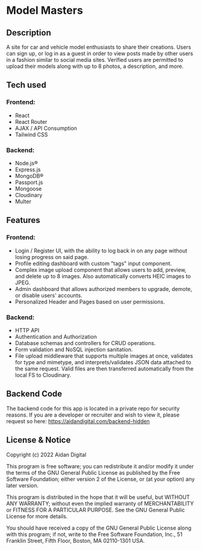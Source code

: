 # Model Masters

## Description
A site for car and vehicle model enthusiasts to share their creations. Users can sign up, or log in as a guest in order to view posts made by other users in a fashion similar to social media sites. Verified users are permitted to upload their models along with up to 8 photos, a description, and more.

## Tech used
### Frontend:
* React
* React Router
* AJAX / API Consumption
* Tailwind CSS
### Backend:
* Node.js®
* Express.js
* MongoDB®
* Passport.js
* Mongoose
* Cloudinary
* Multer

## Features
### Frontend:
* Login / Register UI, with the ability to log back in on any page without losing progress on said page.
* Profile editing dashboard with custom "tags" input component.
* Complex image upload component that allows users to add, preview, and delete up to 8 images. Also automatically converts HEIC images to JPEG.
* Admin dashboard that allows authorized members to upgrade, demote, or disable users' accounts.
* Personalized Header and Pages based on user permissions.
### Backend:
* HTTP API
* Authentication and Authorization
* Database schemas and controllers for CRUD operations.
* Form validation and NoSQL injection sanitation.
* File upload middleware that supports multiple images at once, validates for type and mimetype, and interprets/validates JSON data attached to the same request. Valid files are then transferred automatically from the local FS to Cloudinary.

## Backend Code
The backend code for this app is located in a private repo for security reasons. If you are a developer or recruiter and wish to view it, please request so here: https://aidandigital.com/backend-hidden

## License & Notice
Copyright (c) 2022 Aidan Digital

This program is free software; you can redistribute it and/or modify
it under the terms of the GNU General Public License as published by
the Free Software Foundation; either version 2 of the License, or
(at your option) any later version.

This program is distributed in the hope that it will be useful,
but WITHOUT ANY WARRANTY; without even the implied warranty of
MERCHANTABILITY or FITNESS FOR A PARTICULAR PURPOSE.  See the
GNU General Public License for more details.

You should have received a copy of the GNU General Public License along
with this program; if not, write to the Free Software Foundation, Inc.,
51 Franklin Street, Fifth Floor, Boston, MA 02110-1301 USA.